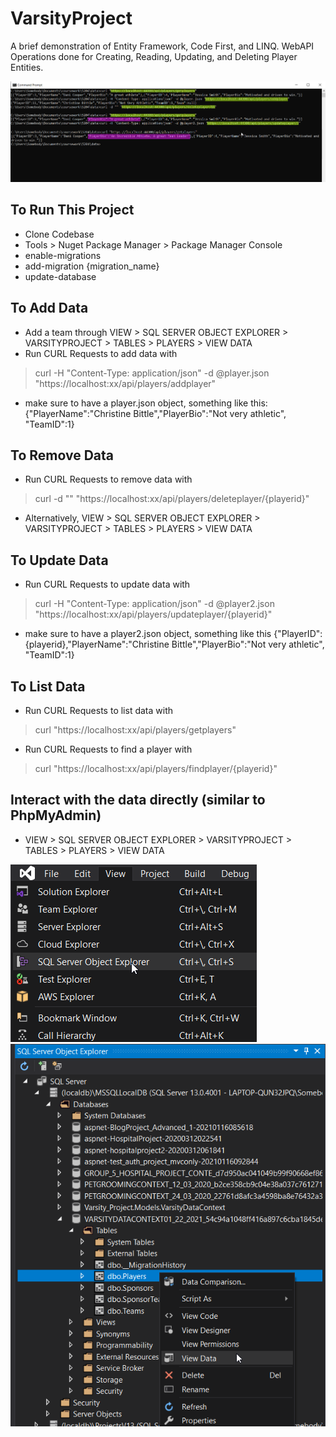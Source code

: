 # VarsityProject

A brief demonstration of Entity Framework, Code First, and LINQ. WebAPI Operations done for Creating, Reading, Updating, and Deleting Player Entities.

![Example CURL requests being sent for Create, Read, Update, and Delete.](https://github.com/christinebittle/varsityproject/blob/master/Varsity_Project/assets/curl_example.png)

## To Run This Project
- Clone Codebase
- Tools > Nuget Package Manager > Package Manager Console
- enable-migrations
- add-migration {migration_name}
- update-database

## To Add Data
- Add a team through VIEW > SQL SERVER OBJECT EXPLORER > VARSITYPROJECT > TABLES > PLAYERS > VIEW DATA
- Run CURL Requests to add data with
> curl -H "Content-Type: application/json" -d @player.json "https://localhost:xx/api/players/addplayer"
- make sure to have a player.json object, something like this:
{"PlayerName":"Christine Bittle","PlayerBio":"Not very athletic", "TeamID":1}

## To Remove Data
- Run CURL Requests to remove data with
> curl -d "" "https://localhost:xx/api/players/deleteplayer/{playerid}"
- Alternatively, VIEW > SQL SERVER OBJECT EXPLORER > VARSITYPROJECT > TABLES > PLAYERS > VIEW DATA

## To Update Data
- Run CURL Requests to update data with
> curl -H "Content-Type: application/json" -d @player2.json "https://localhost:xx/api/players/updateplayer/{playerid}"
- make sure to have a player2.json object, something like this
{"PlayerID":{playerid},"PlayerName":"Christine Bittle","PlayerBio":"Not very athletic", "TeamID":1}

## To List Data
- Run CURL Requests to list data with
> curl "https://localhost:xx/api/players/getplayers"
- Run CURL Requests to find a player with
> curl "https://localhost:xx/api/players/findplayer/{playerid}"

## Interact with the data directly (similar to PhpMyAdmin)
- VIEW > SQL SERVER OBJECT EXPLORER > VARSITYPROJECT > TABLES > PLAYERS > VIEW DATA

![Navigating to SQL Server Object Explorer](https://github.com/christinebittle/varsityproject/blob/master/Varsity_Project/assets/sqlserver_example.png)
![Manipulating objects directly in the database](https://github.com/christinebittle/varsityproject/blob/master/Varsity_Project/assets/local_sqlserver.png)

